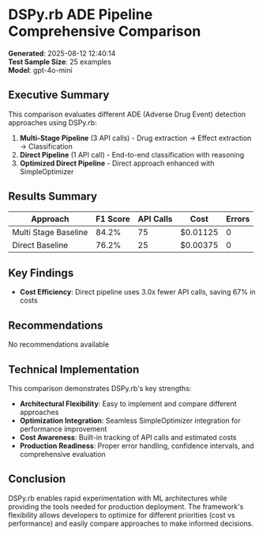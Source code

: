 # DSPy.rb ADE Pipeline Comprehensive Comparison

**Generated**: 2025-08-12 12:40:14  
**Test Sample Size**: 25 examples  
**Model**: gpt-4o-mini

## Executive Summary

This comparison evaluates different ADE (Adverse Drug Event) detection approaches using DSPy.rb:
1. **Multi-Stage Pipeline** (3 API calls) - Drug extraction → Effect extraction → Classification  
2. **Direct Pipeline** (1 API call) - End-to-end classification with reasoning
3. **Optimized Direct Pipeline** - Direct approach enhanced with SimpleOptimizer

## Results Summary

| Approach | F1 Score | API Calls | Cost | Errors |
|----------|----------|-----------|------|--------|
| Multi Stage Baseline | 84.2% | 75 | $0.01125 | 0 |
| Direct Baseline | 76.2% | 25 | $0.00375 | 0 |


## Key Findings

- **Cost Efficiency**: Direct pipeline uses 3.0x fewer API calls, saving 67% in costs

## Recommendations

No recommendations available

## Technical Implementation

This comparison demonstrates DSPy.rb's key strengths:
- **Architectural Flexibility**: Easy to implement and compare different approaches
- **Optimization Integration**: Seamless SimpleOptimizer integration for performance improvement  
- **Cost Awareness**: Built-in tracking of API calls and estimated costs
- **Production Readiness**: Proper error handling, confidence intervals, and comprehensive evaluation

## Conclusion

DSPy.rb enables rapid experimentation with ML architectures while providing the tools needed for production deployment. The framework's flexibility allows developers to optimize for different priorities (cost vs performance) and easily compare approaches to make informed decisions.
